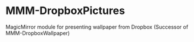 # MMM-DropboxPictures
MagicMirror module for presenting wallpaper from Dropbox (Successor of MMM-DropboxWallpaper)
